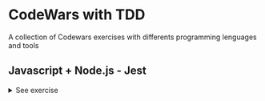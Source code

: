 # CodeWars with TDD
A collection of Codewars exercises with differents programming lenguages and tools

## Javascript + Node.js - Jest

<details><summary>See exercise</summary>
<br>

- <details><summary>1. Remove String Spaces</summary>
  <p>

  #### Description:
  Simple, remove the spaces from the string, then return the resultant string.

  [Go to exercise repo](https://github.com/Gromarant/CodeWars-with-TDD/tree/main/Javascript%2BNode.js-Jest/1-RemoveStringSpaces) | 
  [Go to Codewars](https://www.codewars.com/kata/57eae20f5500ad98e50002c5)
  </p>
  </details>

- <details><summary>2. Keep Hydrated!</summary>
  <p>

  #### Description:
  Nathan loves cycling.
  Because Nathan knows it is important to stay hydrated, he drinks 0.5 litres of water per hour of cycling.
  You get given the time in hours and you need to return the number of litres Nathan will drink, rounded to the smallest value.

  [Go to exercise repo](https://github.com/Gromarant/CodeWars-with-TDD/tree/main/Javascript%2BNode.js-Jest/2-KeepHydrated) | 
  [Go to Codewars](https://www.codewars.com/kata/582cb0224e56e068d800003c)

  ##### For example:
  ```
    time = 3 ----> litres = 1
    time = 6.7---> litres = 3
    time = 11.8--> litres = 5
  ```
  </p>
  </details>

- <details><summary>3. Convert a String to a Number!</summary>
  <p>

  #### Note:
  This kata is inspired by Convert a Number to a String!. Try that one too.

  #### Description:
  We need a function that can transform a string into a number. What ways of achieving this do you know?
  Note: Don't worry, all inputs will be strings, and every string is a perfectly valid representation of an integral number.

  [Go to exercise repo](https://github.com/Gromarant/CodeWars-with-TDD/tree/main/Javascript%2BNode.js-Jest/3-stringToNumber) | 
  [Go to Codewars](https://www.codewars.com/kata/544675c6f971f7399a000e79)

  ##### For example:
  ```
  "1234" --> 1234
  "605"  --> 605
  "1405" --> 1405
  "-7" --> -7
  ```
  </p>
  </details>

- <details><summary>4. Find Maximum and Minimum Values of a List</summary>
  <p>

  #### Description:
  Your task is to make two functions ( max and min, or maximum and minimum, etc., depending on the language ) that receive a list of integers as input, and return the largest and lowest number in that list, respectively.

  [Go to exercise repo](https://github.com/Gromarant/CodeWars-with-TDD/tree/main/Javascript%2BNode.js-Jest/4-findMaxAndMin) | 
  [Go to Codewars](https://www.codewars.com/kata/577a98a6ae28071780000989)

  ##### For example:
  ```
  * [4,6,2,1,9,63,-134,566]         -> max = 566, min = -134
  * [-52, 56, 30, 29, -54, 0, -110] -> min = -110, max = 56
  * [42, 54, 65, 87, 0]             -> min = 0, max = 87
  * [5]                             -> min = 5, max = 5
  ```
  #### Note:
  You may consider that there will not be any empty arrays/vectors.
  </p>
  </details>

- <details><summary>5. Check same case</summary>
  <p>

  #### Description:
  Write a function that will check if two given characters are the same case.

  - If either of the characters is not a letter, return -1
  - If both characters are the same case, return 1
  - If both characters are letters, but not the same case, return 0

  [Go to exercise repo](https://github.com/Gromarant/CodeWars-with-TDD/tree/main/Javascript%2BNode.js-Jest/5-CheckSameCase) | 
  [Go to Codewars](https://www.codewars.com/kata/5dd462a573ee6d0014ce715b)

  ##### For example:
  ```
  'a' and 'g' returns 1
  'A' and 'C' returns 1
  'b' and 'G' returns 0
  'B' and 'g' returns 0
  '0' and '?' returns -1
  ```
  </p>
  </details>

- <details><summary>6. Count of positives / sum of negatives</summary>
  <p>

  #### Description:
  Given an array of integers.

  Return an array, where the first element is the count of positives numbers and the second element is sum of negative numbers. 0 is neither positive nor negative.
  If the input is an empty array or is null, return an empty array.

  [Go to exercise repo](https://github.com/Gromarant/CodeWars-with-TDD/tree/main/Javascript%2BNode.js-Jest/6-countPositivesSumNegatives) | 
  [Go to Codewars](https://www.codewars.com/kata/576bb71bbbcf0951d5000044)

  ##### For example:
  ```
  For input [1, 2, 3, 4, 5, 6, 7, 8, 9, 10, -11, -12, -13, -14, -15], you should return [10, -65]
  ```
  </p>
  </details>

- <details><summary>7. Beginner Series #1 School Paperwork</summary>
  <p>

  #### Description:
  Your classmates asked you to copy some paperwork for them. You know that there are 'n' classmates and the paperwork has 'm' pages.
  Your task is to calculate how many blank pages do you need. If n < 0 or m < 0 return 0.

  [Go to exercise repo](https://github.com/Gromarant/CodeWars-with-TDD/tree/main/Javascript%2BNode.js-Jest/7-SchoolPaperwork) | 
  [Go to Codewars](https://www.codewars.com/kata/55f9b48403f6b87a7c0000bd)

  ##### For example:
  ```
  n= 5, m=5: 25
  n=-5, m=5:  0
  ```
  </p>
  </details>

- <details><summary>8. Sentence Smash</summary>
  <p>

  #### Description:
  Write a function that takes an array of words and smashes them together into a sentence and returns the sentence. You can ignore any need to sanitize words or add punctuation, but you should add spaces between each word. Be careful, there shouldn't be a space at the beginning or the end of the sentence!

  [Go to exercise repo](https://github.com/Gromarant/CodeWars-with-TDD/tree/main/Javascript%2BNode.js-Jest/8-sentenceSmash) | 
  [Go to Codewars](https://www.codewars.com/kata/53dc23c68a0c93699800041d)

  ##### For example:
  ```
  ['hello', 'world', 'this', 'is', 'great']  =>  'hello world this is great'
  ```
  </p>
  </details>

- <details><summary>9. You Can't Code Under Pressure #1</summary>
  <p>

  #### Description:
  Code as fast as you can! You need to double the integer and return it.

  [Go to exercise repo](https://github.com/Gromarant/CodeWars-with-TDD/tree/main/Javascript%2BNode.js-Jest/9-underPressure) | 
  [Go to Codewars](https://www.codewars.com/kata/53ee5429ba190077850011d4)

  </p>
  </details>

- <details><summary>10. Returning Strings</summary>
  <p>

  #### Description:
  Make a function that will return a greeting statement that uses an input; your program should return, "Hello, <name> how are you doing today?".

  [Make sure you type the exact thing I wrote or the program may not execute properly]

  [Go to exercise repo](https://github.com/Gromarant/CodeWars-with-TDD/tree/main/Javascript%2BNode.js-Jest/10-returningStrings) | 
  [Go to Codewars](https://www.codewars.com/kata/55a70521798b14d4750000a4)

  </p>
  </details>

- <details><summary>11. Total amount of points</summary>
  <p>

  #### Description:
  Our football team has finished the championship.

  Our team's match results are recorded in a collection of strings. Each match is represented by a string in the format "x:y", where x is our team's score and y is our opponents score.

  [Go to exercise repo](https://github.com/Gromarant/CodeWars-with-TDD/tree/main/Javascript%2BNode.js-Jest/11-totalAmountOfPoints) | 
  [Go to Codewars](https://www.codewars.com/kata/5bb904724c47249b10000131)

  Points are awarded for each match as follows:
  ##### For example:
  ```
  if x > y: 3 points (win)
  if x < y: 0 points (loss)
  if x = y: 1 point (tie)
  ```
  We need to write a function that takes this collection and returns the number of points our team (x) got in the championship by the rules given above.

  #### Note:
  text
  our team always plays 10 matches in the championship
  0 <= x <= 4
  0 <= y <= 4

  </p>
  </details>

- <details><summary>12. Jaden Casing Strings</summary>
  <p>

  #### Description:
  Jaden Smith, the son of Will Smith, is the star of films such as The Karate Kid (2010) and After Earth (2013). Jaden is also known for some of his philosophy that he delivers via Twitter. When writing on Twitter, he is known for almost always capitalizing every word. For simplicity, you'll have to capitalize each word, check out how contractions are expected to be in the example below.

  Your task is to convert strings to how they would be written by Jaden Smith. The strings are actual quotes from Jaden Smith, but they are not capitalized in the same way he originally typed them.

  [Go to exercise repo](https://github.com/Gromarant/CodeWars-with-TDD/tree/main/Javascript%2BNode.js-Jest/12-JadenCasingStrings) | 
  [Go to Codewars](https://www.codewars.com/kata/5390bac347d09b7da40006f6)

  ##### For example:
  ```
  Not Jaden-Cased: "How can mirrors be real if our eyes aren't real"
  Jaden-Cased:     "How Can Mirrors Be Real If Our Eyes Aren't Real"
  ```
  </p>
  </details>

- <details><summary>13. String ends with?</summary>
  <p>

  #### Description:
  Complete the solution so that it returns true if the first argument(string) passed in ends with the 2nd argument (also a string).

  [Go to exercise repo](https://github.com/Gromarant/CodeWars-with-TDD/tree/main/Javascript%2BNode.js-Jest/13-stringEndsWith) | 
  [Go to Codewars](https://www.codewars.com/kata/51f2d1cafc9c0f745c00037d)

  ##### For example:
  ```
  solution('abc', 'bc') // returns true
  solution('abc', 'd') // returns false
  ```
  </p>
  </details>

- <details><summary>14. Transportation on vacation</summary>
  <p>

  #### Description:
  After a hard quarter in the office you decide to get some rest on a vacation. So you will book a flight for you and your girlfriend and try to leave all the mess behind you.

  You will need a rental car in order for you to get around in your vacation. The manager of the car rental makes you some good offers.
  Every day you rent the car costs $40. If you rent the car for 7 or more days, you get $50 off your total. Alternatively, if you rent the car for 3 or more days, you get $20 off your total.

  Write a code that gives out the total amount for different days(d).

  [Go to exercise repo](https://github.com/Gromarant/CodeWars-with-TDD/tree/main/Javascript%2BNode.js-Jest/14-transportationOnVacation) | 
  [Go to Codewars](https://www.codewars.com/kata/568d0dd208ee69389d000016)

  </p>
  </details>

- <details><summary>15. Calculate BMI</summary>
  <p>

  #### Description:
  Write function bmi that calculates body mass index (bmi = weight / height2).

  [Go to exercise repo](https://github.com/Gromarant/CodeWars-with-TDD/tree/main/Javascript%2BNode.js-Jest/15-calculateBMI) | 
  [Go to Codewars](https://www.codewars.com/kata/57a429e253ba3381850000fb)

  ##### For example:
  ```
  if bmi <= 18.5 return "Underweight"
  if bmi <= 25.0 return "Normal"
  if bmi <= 30.0 return "Overweight"
  if bmi > 30 return "Obese"
  ```
  </p>
  </details>

- <details><summary>16 + 17. Sum Arrays</summary>
  <p>

  #### Description:
  Write a function that takes an array of numbers and returns the sum of the numbers. The numbers can be negative or non-integer. If the array does not contain any numbers then you should return 0.

  [Go to exercise 16 repo](https://github.com/Gromarant/CodeWars-with-TDD/tree/main/Javascript%2BNode.js-Jest/16-sumArrays) | 
  [Go to exercise 17 repo](https://github.com/Gromarant/CodeWars-with-TDD/tree/main/Javascript%2BNode.js-Jest/17-sumArrays2) | 
  [Go to Codewars](https://www.codewars.com/kata/53dc54212259ed3d4f00071c)

  ##### For example:
  ```
  Input: [1, 5.2, 4, 0, -1]
  Output: 9.2

  Input: []
  Output: 0

  Input: [-2.398]
  Output: -2.398
  ```
  #### Note:
  You can assume that you are only given numbers.
  You cannot assume the size of the array.
  You can assume that you do get an array and if the array is empty, return 0.

  </p>
  </details>

- <details><summary>18. Number of People in the Bus</summary>
  <p>

  #### Description:
  There is a bus moving in the city, and it takes and drop some people in each bus stop.

  You are provided with a list (or array) of integer pairs. Elements of each pair represent number of people get into bus (The first item) and number of people get off the bus (The second item) in a bus stop.

  Your task is to return number of people who are still in the bus after the last bus station (after the last array). Even though it is the last bus stop, the bus is not empty and some people are still in the bus, and they are probably sleeping there :D
  Take a look on the test cases.
  Please keep in mind that the test cases ensure that the number of people in the bus is always >= 0. So the return integer can't be negative.
  The second value in the first integer array is 0, since the bus is empty in the first bus stop.

  [Go to exercise repo](https://github.com/Gromarant/CodeWars-with-TDD/tree/main/Javascript%2BNode.js-Jest/18-numberOfPeopleInTheBus) | 
  [Go to Codewars](https://www.codewars.com/kata/5648b12ce68d9daa6b000099)

  </p>
  </details>

- <details><summary>19. Opposite number</summary>
  <p>

  #### Description:
  Very simple, given an integer or a floating-point number, find its opposite.

  [Go to exercise repo](https://github.com/Gromarant/CodeWars-with-TDD/tree/main/Javascript%2BNode.js-Jest/19-oppositNumber) | 
  [Go to Codewars](https://www.codewars.com/kata/56dec885c54a926dcd001095)

  ##### For example:
  ```
  1: -1
  14: -14
  -34: 34
  ```
  </p>
  </details>

- <details><summary>20. You only need one - Beginner</summary>
  <p>

  #### Description:
  You will be given an array a and a value x. All you need to do is check whether the provided array contains the value.
  Array can contain numbers or strings. X can be either.
  Return true if the array contains the value, false if not.

  [Go to exercise repo](https://github.com/Gromarant/CodeWars-with-TDD/tree/main/Javascript%2BNode.js-Jest/20-youOnlyNeedOneBeginner) | 
  [Go to Codewars](https://www.codewars.com/kata/57cc975ed542d3148f00015b)

  </p>
  </details>

  <details><summary>21. Testing 1-2-3</summary>
  <p>

  #### Description:
  Your team is writing a fancy new text editor and you've been tasked with implementing the line numbering.
  Write a function which takes a list of strings and returns each line prepended by the correct number.
  The numbering starts at 1. The format is n: string. Notice the colon and space in between.

  [Go to exercise repo](https://github.com/Gromarant/CodeWars-with-TDD/tree/main/Javascript%2BNode.js-Jest/21-testing1-2-3) | 
  [Go to Codewars](https://www.codewars.com/kata/54bf85e3d5b56c7a05000cf9)

  ##### For example:
  ```
  [] --> []
  ["a", "b", "c"] --> ["1: a", "2: b", "3: c"]
  ```
  </p>
  </details>

- <details><summary>22. Opposites Attract</summary>
  <p>

  #### Description:
  Timmy & Sarah think they are in love, but around where they live, they will only know once they pick a flower each. If one of the flowers has an even number of petals and the other has an odd number of petals it means they are in love.

  Write a function that will take the number of petals of each flower and return true if they are in love and false if they aren't.

  [Go to exercise repo](https://github.com/Gromarant/CodeWars-with-TDD/tree/main/Javascript%2BNode.js-Jest/22-oppositesAttract) | 
  [Go to Codewars](https://www.codewars.com/kata/555086d53eac039a2a000083)

  </p>
  </details>

- <details><summary>23. The highest profit wins!</summary>
  <p>

  #### Story:
  Ben has a very simple idea to make some profit: he buys something and sells it again. Of course, this wouldn't give him any profit at all if he was simply to buy and sell it at the same price. Instead, he's going to buy it for the lowest possible price and sell it at the highest.

  #### Task:
  Write a function that returns both the minimum and maximum number of the given list/array.

  [Go to exercise repo](https://github.com/Gromarant/CodeWars-with-TDD/tree/main/Javascript%2BNode.js-Jest/23-theHighestProfitWins) | 
  [Go to Codewars](https://www.codewars.com/kata/559590633066759614000063)

  ##### For example:
  ```
  [1,2,3,4,5] --> [1,5]
  [2334454,5] --> [5,2334454]
  [1]         --> [1,1]
  ```
  #### Notes:
  All arrays or lists will always have at least one element, so you don't need to check the length. Also, your function will always get an array or a list, you don't have to check for null, undefined or similar.

  </p>
  </details>

- <details><summary>24. Count the divisors of a number</summary>
  <p>

  #### Description:
  Count the number of divisors of a positive integer n.

  Random tests go up to n = 500000.

  [Go to exercise repo](https://github.com/Gromarant/CodeWars-with-TDD/tree/main/Javascript%2BNode.js-Jest/24-countTheDivisorsOfANumber) | 
  [Go to Codewars](https://www.codewars.com/kata/542c0f198e077084c0000c2e)

  ##### For example:
  ```
  4 --> 3 (1, 2, 4)
  5 --> 2 (1, 5)
  12 --> 6 (1, 2, 3, 4, 6, 12)
  30 --> 8 (1, 2, 3, 5, 6, 10, 15, 30)
  ```
  #### Note:
  you should only return a number, the count of divisors. The numbers between parentheses are shown only for you to see which numbers are counted in each case.

  </p>
  </details>

- <details><summary>25. Grasshopper - Check for factor</summary>
  <p>

  #### Note:
  base is a non-negative number, factor is a positive number.

  #### Description:
  This function should test if the factor is a factor of base.

  Return true if it is a factor or false if it is not.

  #### About factors
  Factors are numbers you can multiply together to get another number.

  2 and 3 are factors of 6 because: 2 * 3 = 6

  You can find a factor by dividing numbers. If the remainder is 0 then the number is a factor.
  You can use the mod operator (%) in most languages to check for a remainder

  [Go to exercise repo](https://github.com/Gromarant/CodeWars-with-TDD/tree/main/Javascript%2BNode.js-Jest/25-grassHopper-CheckForFactor) | 
  [Go to Codewars](https://www.codewars.com/kata/55cbc3586671f6aa070000fb)

  ##### For example:
  ```
  2 is not a factor of 7 because: 7 % 2 = 1
  ```
  </p>
  </details>

- <details><summary>26. Grasshopper - Messi goals function</summary>
  <p>

  #### Description:
  Messi is a soccer player with goals in three leagues:

  - LaLiga
  - Copa del Rey
  - Champions
  Complete the function to return his total number of goals in all three leagues.

  [Go to exercise repo](https://github.com/Gromarant/CodeWars-with-TDD/tree/main/Javascript%2BNode.js-Jest/26-grassHopper-MessiGoalsFunction) | 
  [Go to Codewars](https://www.codewars.com/kata/55f73be6e12baaa5900000d4)

  #### Note:
  the input will always be valid.

  ##### For example:
  ```
  5, 10, 2  -->  17
  ```
  </p>
  </details>

- <details><summary>27. Highest and Lowest</summary>
  <p>

  #### Description:
  In this little assignment you are given a string of space separated numbers, and have to return the highest and lowest number.

  [Go to exercise repo](https://github.com/Gromarant/CodeWars-with-TDD/tree/main/Javascript%2BNode.js-Jest/27-highest-and-lowest) | 
  [Go to Codewars](https://www.codewars.com/kata/554b4ac871d6813a03000035)

  ##### For example:
  ```
  highAndLow("1 2 3 4 5");  // return "5 1"
  highAndLow("1 2 -3 4 5"); // return "5 -3"
  highAndLow("1 9 3 4 -5"); // return "9 -5"
  ```
  #### Note:
  - All numbers are valid Int32, no need to validate them.
  - There will always be at least one number in the input string.
  - Output string must be two numbers separated by a single space, and highest number is first.
  </p>
  </details>